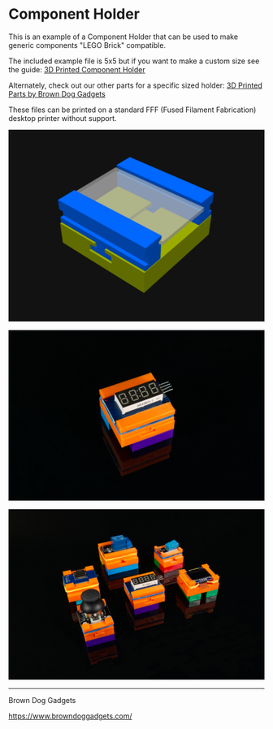 # Component Holder

This is an example of a Component Holder that can be used to make generic components "LEGO Brick" compatible.

The included example file is 5x5 but if you want to make a custom size see the guide: [3D Printed Component Holder](https://learn.browndoggadgets.com/Guide/3D+Printed+Component+Holder/578)

Alternately, check out our other parts for a specific sized holder: [3D Printed Parts by Brown Dog Gadgets](https://learn.browndoggadgets.com/c/3D_Printed_Parts)

These files can be printed on a standard FFF (Fused Filament Fabrication) desktop printer without support.

![](Images/Component-Holder-5x5-Example.png)

![](Images/Component-Holder-5448.jpg)

![](Images/Component-Holder-5459.jpg)

---

Brown Dog Gadgets

https://www.browndoggadgets.com/
